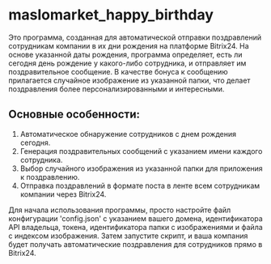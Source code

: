 # maslomarket_happy_birthday
Это программа, созданная для автоматической отправки поздравлений сотрудникам компании в их дни рождения на платформе Bitrix24. На основе указанной даты рождения, программа определяет, есть ли сегодня день рождение у какого-либо сотрудника, и отправляет им поздравительное сообщение. В качестве бонуса к сообщению прилагается случайное изображение из указанной папки, что делает поздравления более персонализированными и интересными.

## Основные особенности:

1. Автоматическое обнаружение сотрудников с днем рождения сегодня.
2. Генерация поздравительных сообщений с указанием имени каждого сотрудника.
3. Выбор случайного изображения из указанной папки для приложения к поздравлению.
4. Отправка поздравлений в формате поста в ленте всем сотрудникам компании через Bitrix24.

Для начала использования программы, просто настройте файл конфигурации 'config.json' с указанием вашего домена, идентификатора API владельца, токена, идентификатора папки с изображениями и файла с индексом изображения. Затем запустите скрипт, и ваша компания будет получать автоматические поздравления для сотрудников прямо в Bitrix24.
